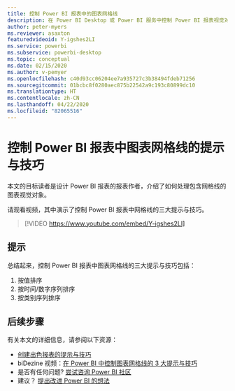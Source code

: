 ```yaml
---
title: 控制 Power BI 报表中的图表网格线
description: 在 Power BI Desktop 或 Power BI 服务中控制 Power BI 报表视觉对象中图表网格线的三个提示与技巧。
author: peter-myers
ms.reviewer: asaxton
featuredvideoid: Y-igshes2LI
ms.service: powerbi
ms.subservice: powerbi-desktop
ms.topic: conceptual
ms.date: 02/15/2020
ms.author: v-pemyer
ms.openlocfilehash: c40d93cc06204ee7a935727c3b38494fdeb71256
ms.sourcegitcommit: 01bcbc8f0280aec875b22542a9c193c80899dc10
ms.translationtype: HT
ms.contentlocale: zh-CN
ms.lasthandoff: 04/22/2020
ms.locfileid: "82065516"
---
```

# <a name="tips-to-control-chart-gridlines-in-power-bi-reports"></a>控制 Power BI 报表中图表网格线的提示与技巧

本文的目标读者是设计 Power BI 报表的报表作者，介绍了如何处理包含网格线的图表视觉对象。

请观看视频，其中演示了控制 Power BI 报表中网格线的三大提示与技巧。

> [!VIDEO https://www.youtube.com/embed/Y-igshes2LI]

## <a name="tips"></a>提示

总结起来，控制 Power BI 报表中图表网格线的三大提示与技巧包括：

1. 按值排序
1. 按时间/数字序列排序
1. 按类别序列排序

## <a name="next-steps"></a>后续步骤

有关本文的详细信息，请参阅以下资源：

- [创建出色报表的提示与技巧](../desktop-tips-and-tricks-for-creating-reports.md)
- biDezine 视频：[在 Power BI 中控制图表网格线的 3 大提示与技巧](https://www.youtube.com/watch?v=Y-igshes2LI)
- 是否有任何问题? [尝试咨询 Power BI 社区](https://community.powerbi.com/)
- 建议？ [提出改进 Power BI 的想法](https://ideas.powerbi.com)
